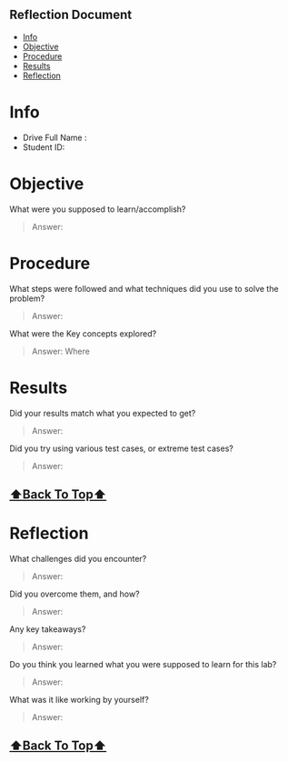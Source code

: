 <h2> Reflection Document </h2>

<!-- TOC -->
* [Info](#info)
* [Objective](#objective)
* [Procedure](#procedure)
* [Results](#results)
* [Reflection](#reflection)
<!-- TOC -->

# Info

- Drive Full Name  :
- Student ID:


# Objective

What were you supposed to learn/accomplish?

> Answer:

# Procedure

What steps were followed and what techniques did you use to solve the problem?

> Answer:

What were the Key concepts explored?

> Answer:
Where

# Results

Did your results match what you expected to get?

> Answer:

Did you try using various test cases, or extreme test cases?

> Answer:

[<h2>⬆Back To Top⬆</h2>](#info)

# Reflection

What challenges did you encounter?

> Answer:

Did you overcome them, and how?

> Answer:

Any key takeaways?

> Answer:

Do you think you learned what you were supposed to learn for this lab?

> Answer:

What was it like working by yourself?

> Answer:



[<h2>⬆Back To Top⬆</h2>](#info)